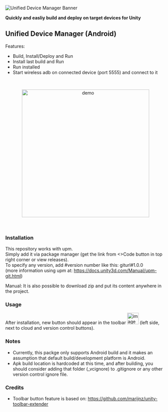 ![Unified Device Manager Banner](https://user-images.githubusercontent.com/42884387/225069757-bec7dd10-0d8d-4b87-be2a-2dea785a7a2c.png)

<b>Quickly and easliy build and deploy on target devices for Unity</b>
## Unified Device Manager (Android)

Features:
- Build, Install/Deploy and Run
- Install last build and Run
- Run installed
- Start wireless adb on connected device (port 5555) and connect to it

<br>

<p align="center">
  <img width="400" align="center" alt="demo" src="https://user-images.githubusercontent.com/42884387/225070929-a354a6a1-0322-419a-8d3d-302d3bf25bde.png">
</p>

<br>

### Installation

This repository works with upm. 
<br>Simply add it via package manager (get the link from <>Code button in top right corner or view releases).
<br>To specify any version, add #version number like this: giturl#1.0.0 
<br>(more information using upm at: https://docs.unity3d.com/Manual/upm-git.html)

Manual: It is also possible to download zip and put its content anywhere in the project.
<br>

### Usage

After installation, new button should appear in the toolbar <img width="36" alt="image" src="https://user-images.githubusercontent.com/42884387/225072771-212fb036-dbd2-45ed-a5f2-7c9b05211749.png"> (left side, next to cloud and version control buttons).
<br>

### Notes

- Currently, this packge only supports Android build and it makes an assumption that default build/development platform is Android.
- Apk build location is hardcoded at this time, and after building, you should consider adding that folder (_vcignore) to .gitignore or any other version control ignore file.


### Credits

- Toolbar button feature is based on: https://github.com/marijnz/unity-toolbar-extender
